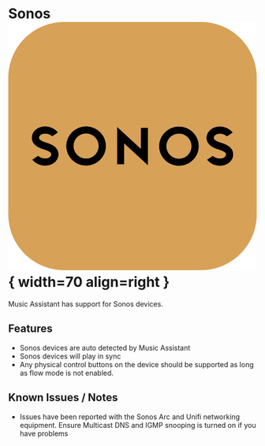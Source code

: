 # Sonos ![Preview image](../assets/icons/sonos-icon.svg){ width=70 align=right }

Music Assistant has support for Sonos devices.

## Features

- Sonos devices are auto detected by Music Assistant
- Sonos devices will play in sync
- Any physical control buttons on the device should be supported as long as flow mode is not enabled. 

## Known Issues / Notes

- Issues have been reported with the Sonos Arc and Unifi networking equipment. Ensure Multicast DNS and IGMP snooping is turned on if you have problems 
